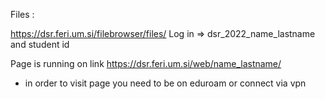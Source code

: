 
Files : 
  
  https://dsr.feri.um.si/filebrowser/files/
  Log in  =>  dsr_2022_name_lastname and student id
  
Page is running on link https://dsr.feri.um.si/web/name_lastname/
  - in order to visit page you need to be on eduroam or connect via vpn
  

